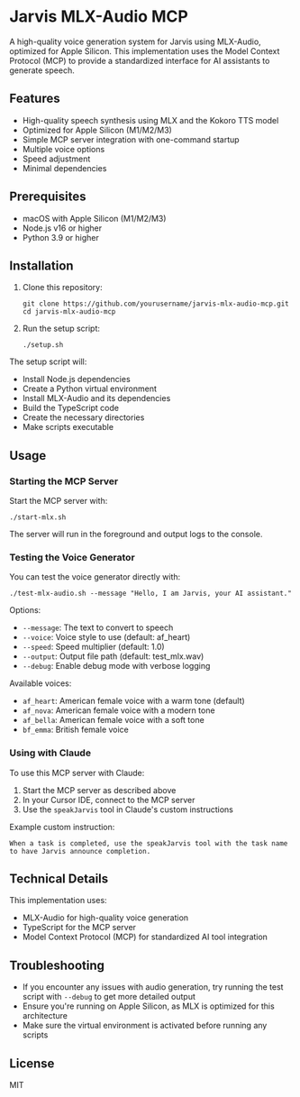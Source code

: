 # Jarvis MLX-Audio MCP

A high-quality voice generation system for Jarvis using MLX-Audio, optimized for Apple Silicon. This implementation uses the Model Context Protocol (MCP) to provide a standardized interface for AI assistants to generate speech.

## Features

- High-quality speech synthesis using MLX and the Kokoro TTS model
- Optimized for Apple Silicon (M1/M2/M3)
- Simple MCP server integration with one-command startup
- Multiple voice options
- Speed adjustment
- Minimal dependencies

## Prerequisites

- macOS with Apple Silicon (M1/M2/M3)
- Node.js v16 or higher
- Python 3.9 or higher

## Installation

1. Clone this repository:

   ```
   git clone https://github.com/yourusername/jarvis-mlx-audio-mcp.git
   cd jarvis-mlx-audio-mcp
   ```

2. Run the setup script:
   ```
   ./setup.sh
   ```

The setup script will:

- Install Node.js dependencies
- Create a Python virtual environment
- Install MLX-Audio and its dependencies
- Build the TypeScript code
- Create the necessary directories
- Make scripts executable

## Usage

### Starting the MCP Server

Start the MCP server with:

```
./start-mlx.sh
```

The server will run in the foreground and output logs to the console.

### Testing the Voice Generator

You can test the voice generator directly with:

```
./test-mlx-audio.sh --message "Hello, I am Jarvis, your AI assistant."
```

Options:

- `--message`: The text to convert to speech
- `--voice`: Voice style to use (default: af_heart)
- `--speed`: Speed multiplier (default: 1.0)
- `--output`: Output file path (default: test_mlx.wav)
- `--debug`: Enable debug mode with verbose logging

Available voices:

- `af_heart`: American female voice with a warm tone (default)
- `af_nova`: American female voice with a modern tone
- `af_bella`: American female voice with a soft tone
- `bf_emma`: British female voice

### Using with Claude

To use this MCP server with Claude:

1. Start the MCP server as described above
2. In your Cursor IDE, connect to the MCP server
3. Use the `speakJarvis` tool in Claude's custom instructions

Example custom instruction:

```
When a task is completed, use the speakJarvis tool with the task name to have Jarvis announce completion.
```

## Technical Details

This implementation uses:

- MLX-Audio for high-quality voice generation
- TypeScript for the MCP server
- Model Context Protocol (MCP) for standardized AI tool integration

## Troubleshooting

- If you encounter any issues with audio generation, try running the test script with `--debug` to get more detailed output
- Ensure you're running on Apple Silicon, as MLX is optimized for this architecture
- Make sure the virtual environment is activated before running any scripts

## License

MIT
